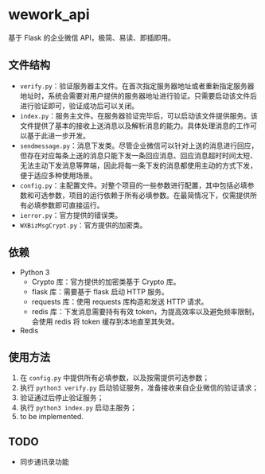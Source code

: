 # wework_api

基于 Flask 的企业微信 API，极简、易读、即插即用。 




## 文件结构

* `verify.py`：验证服务器主文件。在首次指定服务器地址或者重新指定服务器地址时，系统会需要对用户提供的服务器地址进行验证。只需要启动该文件后进行验证即可，验证成功后可以关闭。
* `index.py`：服务主文件。在服务器验证完毕后，可以启动该文件提供服务。该文件提供了基本的接收上送消息以及解析消息的能力。具体处理消息的工作可以基于此进一步开发。
* `sendmessage.py`：消息下发类。尽管企业微信可以针对上送的消息进行回应，但存在对应每条上送的消息只能下发一条回应消息、回应消息超时时间太短、无法主动下发消息等弊端，因此将每一条下发的消息都使用主动的方式下发，便于适应多种使用场景。
* `config.py`：主配置文件。对整个项目的一些参数进行配置，其中包括必填参数和可选参数，项目的运行依赖于所有必填参数。在最简情况下，仅需提供所有必填参数即可直接运行。
* `ierror.py`：官方提供的错误类。
* `WXBizMsgCrypt.py`：官方提供的加密类。



## 依赖

* Python 3
  * Crypto 库：官方提供的加密类基于 Crypto 库。
  * flask 库：需要基于 flask 启动 HTTP 服务。
  * requests 库：使用 requests 库构造和发送 HTTP 请求。
  * redis 库：下发消息需要持有有效 token，为提高效率以及避免频率限制，会使用 redis 将 token 缓存到本地直至其失效。
* Redis



## 使用方法

1. 在 `config.py` 中提供所有必填参数，以及按需提供可选参数；
2. 执行 `python3 verify.py` 启动验证服务，准备接收来自企业微信的验证请求；
3. 验证通过后停止验证服务；
4. 执行 `python3 index.py` 启动主服务；
5. to be implemented.



## TODO

* 同步通讯录功能

